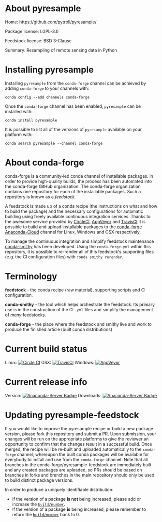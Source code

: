 About pyresample
================

Home: https://github.com/pytroll/pyresample/

Package license: LGPL-3.0

Feedstock license: BSD 3-Clause

Summary: Resampling of remote sensing data in Python



Installing pyresample
=====================

Installing `pyresample` from the `conda-forge` channel can be achieved by adding `conda-forge` to your channels with:

```
conda config --add channels conda-forge
```

Once the `conda-forge` channel has been enabled, `pyresample` can be installed with:

```
conda install pyresample
```

It is possible to list all of the versions of `pyresample` available on your platform with:

```
conda search pyresample --channel conda-forge
```


About conda-forge
=================

conda-forge is a community-led conda channel of installable packages.
In order to provide high-quality builds, the process has been automated into the
conda-forge GitHub organization. The conda-forge organization contains one repository
for each of the installable packages. Such a repository is known as a *feedstock*.

A feedstock is made up of a conda recipe (the instructions on what and how to build
the package) and the necessary configurations for automatic building using freely
available continuous integration services. Thanks to the awesome service provided by
[CircleCI](https://circleci.com/), [AppVeyor](http://www.appveyor.com/)
and [TravisCI](https://travis-ci.org/) it is possible to build and upload installable
packages to the [conda-forge](https://anaconda.org/conda-forge)
[Anaconda-Cloud](http://docs.anaconda.org/) channel for Linux, Windows and OSX respectively.

To manage the continuous integration and simplify feedstock maintenance
[conda-smithy](http://github.com/conda-forge/conda-smithy) has been developed.
Using the ``conda-forge.yml`` within this repository, it is possible to re-render all of
this feedstock's supporting files (e.g. the CI configuration files) with ``conda smithy rerender``.


Terminology
===========

**feedstock** - the conda recipe (raw material), supporting scripts and CI configuration.

**conda-smithy** - the tool which helps orchestrate the feedstock.
                   Its primary use is in the construction of the CI ``.yml`` files
                   and simplify the management of *many* feedstocks.

**conda-forge** - the place where the feedstock and smithy live and work to
                  produce the finished article (built conda distributions)

Current build status
====================

Linux: [![Circle CI](https://circleci.com/gh/conda-forge/pyresample-feedstock.svg?style=shield)](https://circleci.com/gh/conda-forge/pyresample-feedstock)
OSX: [![TravisCI](https://travis-ci.org/conda-forge/pyresample-feedstock.svg?branch=master)](https://travis-ci.org/conda-forge/pyresample-feedstock)
Windows: [![AppVeyor](https://ci.appveyor.com/api/projects/status/github/conda-forge/pyresample-feedstock?svg=True)](https://ci.appveyor.com/project/conda-forge/pyresample-feedstock/branch/master)

Current release info
====================
Version: [![Anaconda-Server Badge](https://anaconda.org/conda-forge/pyresample/badges/version.svg)](https://anaconda.org/conda-forge/pyresample)
Downloads: [![Anaconda-Server Badge](https://anaconda.org/conda-forge/pyresample/badges/downloads.svg)](https://anaconda.org/conda-forge/pyresample)


Updating pyresample-feedstock
=============================

If you would like to improve the pyresample recipe or build a new
package version, please fork this repository and submit a PR. Upon submission,
your changes will be run on the appropriate platforms to give the reviewer an
opportunity to confirm that the changes result in a successful build. Once
merged, the recipe will be re-built and uploaded automatically to the
`conda-forge` channel, whereupon the built conda packages will be available for
everybody to install and use from the `conda-forge` channel.
Note that all branches in the conda-forge/pyresample-feedstock are
immediately built and any created packages are uploaded, so PRs should be based
on branches in forks and branches in the main repository should only be used to
build distinct package versions.

In order to produce a uniquely identifiable distribution:
 * If the version of a package **is not** being increased, please add or increase
   the [``build/number``](http://conda.pydata.org/docs/building/meta-yaml.html#build-number-and-string).
 * If the version of a package **is** being increased, please remember to return
   the [``build/number``](http://conda.pydata.org/docs/building/meta-yaml.html#build-number-and-string)
   back to 0.
